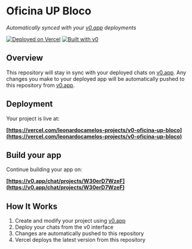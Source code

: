 # Oficina UP Bloco

*Automatically synced with your [v0.app](https://v0.app) deployments*

[![Deployed on Vercel](https://img.shields.io/badge/Deployed%20on-Vercel-black?style=for-the-badge&logo=vercel)](https://vercel.com/leonardocamelos-projects/v0-oficina-up-bloco)
[![Built with v0](https://img.shields.io/badge/Built%20with-v0.app-black?style=for-the-badge)](https://v0.app/chat/projects/W30erD7WzeF)

## Overview

This repository will stay in sync with your deployed chats on [v0.app](https://v0.app).
Any changes you make to your deployed app will be automatically pushed to this repository from [v0.app](https://v0.app).

## Deployment

Your project is live at:

**[https://vercel.com/leonardocamelos-projects/v0-oficina-up-bloco](https://vercel.com/leonardocamelos-projects/v0-oficina-up-bloco)**

## Build your app

Continue building your app on:

**[https://v0.app/chat/projects/W30erD7WzeF](https://v0.app/chat/projects/W30erD7WzeF)**

## How It Works

1. Create and modify your project using [v0.app](https://v0.app)
2. Deploy your chats from the v0 interface
3. Changes are automatically pushed to this repository
4. Vercel deploys the latest version from this repository